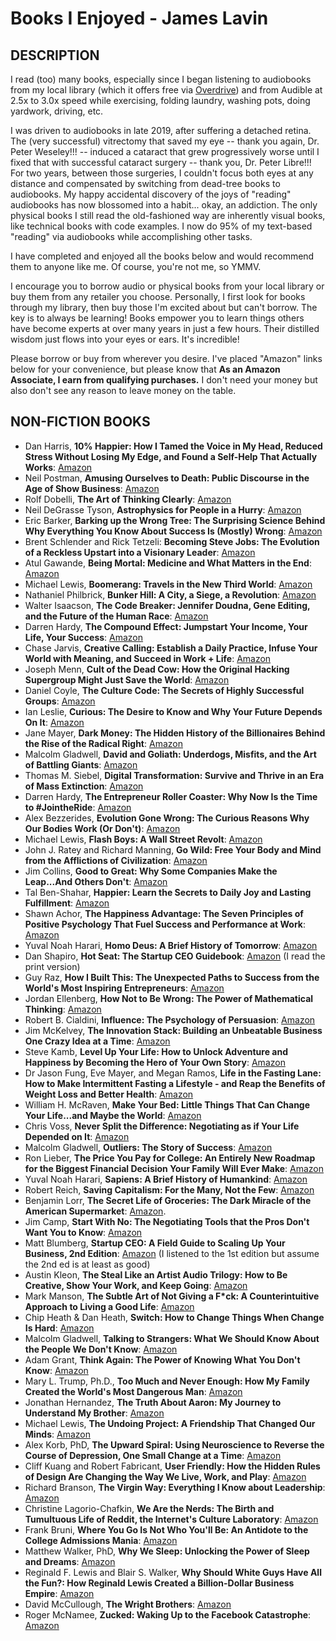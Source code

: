 # Books I Enjoyed - James Lavin

## DESCRIPTION

I read (too) many books, especially since I began listening to audiobooks from my local library (which it offers free via [Overdrive](https://www.overdrive.com/)) and from Audible at 2.5x to 3.0x speed while exercising, folding laundry, washing pots, doing yardwork, driving, etc.

I was driven to audiobooks in late 2019, after suffering a detached retina. The (very successful) vitrectomy that saved my eye -- thank you again, Dr. Peter Weseley!!! -- induced a cataract that grew progressively worse until I fixed that with successful cataract surgery -- thank you, Dr. Peter Libre!!! For two years, between those surgeries, I couldn't focus both eyes at any distance and compensated by switching from dead-tree books to audiobooks. My happy accidental discovery of the joys of "reading" audiobooks has now blossomed into a habit... okay, an addiction. The only physical books I still read the old-fashioned way are inherently visual books, like technical books with code examples. I now do 95% of my text-based "reading" via audiobooks while accomplishing other tasks.

I have completed and enjoyed all the books below and would recommend them to anyone like me. Of course, you're not me, so YMMV.

I encourage you to borrow audio or physical books from your local library or buy them from any retailer you choose. Personally, I first look for books through my library, then buy those I'm excited about but can't borrow. The key is to always be learning! Books empower you to learn things others have become experts at over many years in just a few hours. Their distilled wisdom just flows into your eyes or ears. It's incredible!

Please borrow or buy from wherever you desire. I've placed "Amazon" links below for your convenience, but please know that **As an Amazon Associate, I earn from qualifying purchases.** I don't need your money but also don't see any reason to leave money on the table.

## NON-FICTION BOOKS

* Dan Harris, **10% Happier: How I Tamed the Voice in My Head, Reduced Stress Without Losing My Edge, and Found a Self-Help That Actually Works**: [Amazon](https://www.amazon.com/gp/product/0062917609/ref=as_li_tl?ie=UTF8&camp=1789&creative=9325&creativeASIN=0062917609&linkCode=as2&tag=bettermentzon-20&linkId=8f32139ef0f7df288d9a9752ab89f4ad)
* Neil Postman, **Amusing Ourselves to Death: Public Discourse in the Age of Show Business**: [Amazon](https://www.amazon.com/gp/product/014303653X/ref=as_li_tl?ie=UTF8&camp=1789&creative=9325&creativeASIN=014303653X&linkCode=as2&tag=bettermentzon-20&linkId=9e9964632bfb18611352257075b8f998)
* Rolf Dobelli, **The Art of Thinking Clearly**: [Amazon](https://www.amazon.com/gp/product/0062219693/ref=as_li_tl?ie=UTF8&camp=1789&creative=9325&creativeASIN=0062219693&linkCode=as2&tag=bettermentzon-20&linkId=e9cd3c94cb6c25d0aaec9b0e6c9b33d7)
* Neil DeGrasse Tyson, **Astrophysics for People in a Hurry**: [Amazon](https://www.amazon.com/gp/product/0393609391/ref=as_li_tl?ie=UTF8&camp=1789&creative=9325&creativeASIN=0393609391&linkCode=as2&tag=bettermentzon-20&linkId=f0fc1bc04838aabb3a01005ea2aca041)
* Eric Barker, **Barking up the Wrong Tree: The Surprising Science Behind Why Everything You Know About Success Is (Mostly) Wrong**: [Amazon](https://www.amazon.com/gp/product/0062416049/ref=as_li_tl?ie=UTF8&camp=1789&creative=9325&creativeASIN=0062416049&linkCode=as2&tag=bettermentzon-20&linkId=f6caf4cf52807e4fd85fcb1ff225c3d0)
* Brent Schlender and Rick Tetzeli: **Becoming Steve Jobs: The Evolution of a Reckless Upstart into a Visionary Leader**: [Amazon](https://www.amazon.com/gp/product/0385347421/ref=as_li_tl?ie=UTF8&camp=1789&creative=9325&creativeASIN=0385347421&linkCode=as2&tag=bettermentzon-20&linkId=2e8e69d16a1336ce5d6adc307b670b60)
* Atul Gawande, **Being Mortal: Medicine and What Matters in the End**: [Amazon](https://www.amazon.com/gp/product/1250076226/ref=as_li_tl?ie=UTF8&camp=1789&creative=9325&creativeASIN=1250076226&linkCode=as2&tag=bettermentzon-20&linkId=fe71e8da3460a9a3c0787c79310c629c)
* Michael Lewis, **Boomerang: Travels in the New Third World**: [Amazon](https://www.amazon.com/gp/product/0393343448/ref=as_li_tl?ie=UTF8&camp=1789&creative=9325&creativeASIN=0393343448&linkCode=as2&tag=bettermentzon-20&linkId=3c2f026a307a9bbcc6d43e4b724607d9)
* Nathaniel Philbrick, **Bunker Hill: A City, a Siege, a Revolution**: [Amazon](https://www.amazon.com/gp/product/014312532X/ref=as_li_tl?ie=UTF8&camp=1789&creative=9325&creativeASIN=014312532X&linkCode=as2&tag=bettermentzon-20&linkId=cf68bad5b59e24e71f6aed1ed8de786b)
* Walter Isaacson, **The Code Breaker: Jennifer Doudna, Gene Editing, and the Future of the Human Race**: [Amazon](https://www.amazon.com/gp/product/1982115858/ref=as_li_tl?ie=UTF8&camp=1789&creative=9325&creativeASIN=1982115858&linkCode=as2&tag=bettermentzon-20&linkId=ff6b6a641edef6bfe019ac854cc5d90b)
* Darren Hardy, **The Compound Effect: Jumpstart Your Income, Your Life, Your Success**: [Amazon](https://www.amazon.com/gp/product/B089GM2W99/ref=as_li_tl?ie=UTF8&camp=1789&creative=9325&creativeASIN=B089GM2W99&linkCode=as2&tag=bettermentzon-20&linkId=b21a8dffa3144baa5e2f3153cc877303)
* Chase Jarvis, **Creative Calling: Establish a Daily Practice, Infuse Your World with Meaning, and Succeed in Work + Life**: [Amazon](https://www.amazon.com/gp/product/0062879960/ref=as_li_tl?ie=UTF8&camp=1789&creative=9325&creativeASIN=0062879960&linkCode=as2&tag=bettermentzon-20&linkId=df4d04dbc45de58dbd817f9eb545559b)
* Joseph Menn, **Cult of the Dead Cow: How the Original Hacking Supergroup Might Just Save the World**: [Amazon](https://www.amazon.com/gp/product/154176238X/ref=as_li_tl?ie=UTF8&camp=1789&creative=9325&creativeASIN=154176238X&linkCode=as2&tag=bettermentzon-20&linkId=171afdf79daaebb15f8b851d3760d763)
* Daniel Coyle, **The Culture Code: The Secrets of Highly Successful Groups**: [Amazon](https://www.amazon.com/gp/product/0804176981/ref=as_li_tl?ie=UTF8&camp=1789&creative=9325&creativeASIN=0804176981&linkCode=as2&tag=bettermentzon-20&linkId=cf74ada1b757c969e836ef80a762b150)
* Ian Leslie, **Curious: The Desire to Know and Why Your Future Depends On It**: [Amazon](https://www.amazon.com/gp/product/0465097626/ref=as_li_tl?ie=UTF8&camp=1789&creative=9325&creativeASIN=0465097626&linkCode=as2&tag=bettermentzon-20&linkId=dd02dc8a09b81b16d4d1bbf7b230cbc7)
* Jane Mayer, **Dark Money: The Hidden History of the Billionaires Behind the Rise of the Radical Right**: [Amazon](https://www.amazon.com/gp/product/0307947904/ref=as_li_tl?ie=UTF8&camp=1789&creative=9325&creativeASIN=0307947904&linkCode=as2&tag=bettermentzon-20&linkId=fd24b1a56e1925e147ea713be36ad36d)
* Malcolm Gladwell, **David and Goliath: Underdogs, Misfits, and the Art of Battling Giants**: [Amazon](https://www.amazon.com/gp/product/B00BAXFAOW/ref=as_li_tl?ie=UTF8&camp=1789&creative=9325&creativeASIN=B00BAXFAOW&linkCode=as2&tag=bettermentzon-20&linkId=70780ae2cceabae5b42a0d234ac71577)
* Thomas M. Siebel, **Digital Transformation: Survive and Thrive in an Era of Mass Extinction**: [Amazon](https://www.amazon.com/gp/product/1948122480/ref=as_li_tl?ie=UTF8&camp=1789&creative=9325&creativeASIN=1948122480&linkCode=as2&tag=bettermentzon-20&linkId=6b01b05935389363cb252a9495451d7b)
* Darren Hardy, **The Entrepreneur Roller Coaster: Why Now Is the Time to #JointheRide**: [Amazon](https://www.amazon.com/gp/product/1733513302/ref=as_li_tl?ie=UTF8&camp=1789&creative=9325&creativeASIN=1733513302&linkCode=as2&tag=bettermentzon-20&linkId=a828e9a9fe185fa97804f089119a3735)
* Alex Bezzerides, **Evolution Gone Wrong: The Curious Reasons Why Our Bodies Work (Or Don't)**: [Amazon](https://www.amazon.com/gp/product/1335690050/ref=as_li_tl?ie=UTF8&camp=1789&creative=9325&creativeASIN=1335690050&linkCode=as2&tag=bettermentzon-20&linkId=285e1c79a7f4b353c7351e080295dfc5)
* Michael Lewis, **Flash Boys: A Wall Street Revolt**: [Amazon](https://www.amazon.com/gp/product/0393351599/ref=as_li_tl?ie=UTF8&camp=1789&creative=9325&creativeASIN=0393351599&linkCode=as2&tag=bettermentzon-20&linkId=b67f6a2e601ac82ef23d2c6c535ee89b)
* John J. Ratey and Richard Manning, **Go Wild: Free Your Body and Mind from the Afflictions of Civilization**: [Amazon](https://www.amazon.com/gp/product/0316246107/ref=as_li_tl?ie=UTF8&camp=1789&creative=9325&creativeASIN=0316246107&linkCode=as2&tag=bettermentzon-20&linkId=57d2d2250152d2c67539d0e76736626f)
* Jim Collins, **Good to Great: Why Some Companies Make the Leap...And Others Don't**: [Amazon](https://www.amazon.com/gp/product/0066620996/ref=as_li_tl?ie=UTF8&camp=1789&creative=9325&creativeASIN=0066620996&linkCode=as2&tag=bettermentzon-20&linkId=a672fc0c8a294026304a36ab69eca141)
* Tal Ben-Shahar, **Happier: Learn the Secrets to Daily Joy and Lasting Fulfillment**: [Amazon](https://www.amazon.com/gp/product/0071492399/ref=as_li_tl?ie=UTF8&camp=1789&creative=9325&creativeASIN=0071492399&linkCode=as2&tag=bettermentzon-20&linkId=8113a269f535ad2b29064e229a67965f)
* Shawn Achor, **The Happiness Advantage: The Seven Principles of Positive Psychology That Fuel Success and Performance at Work**: [Amazon](https://www.amazon.com/gp/product/0307591557/ref=as_li_tl?ie=UTF8&camp=1789&creative=9325&creativeASIN=0307591557&linkCode=as2&tag=bettermentzon-20&linkId=acab015d7ca37c6e736ed39baa699d7b)
* Yuval Noah Harari, **Homo Deus: A Brief History of Tomorrow**: [Amazon](https://www.amazon.com/gp/product/0062464345/ref=as_li_tl?ie=UTF8&camp=1789&creative=9325&creativeASIN=0062464345&linkCode=as2&tag=bettermentzon-20&linkId=3a28fe225f53e9eb551f5500ab78a762)
* Dan Shapiro, **Hot Seat: The Startup CEO Guidebook**: [Amazon](https://www.amazon.com/gp/product/1449360734/ref=as_li_tl?ie=UTF8&camp=1789&creative=9325&creativeASIN=1449360734&linkCode=as2&tag=bettermentzon-20&linkId=1c284c3167bf25202e5d20aeab8db567) (I read the print version)
* Guy Raz, **How I Built This: The Unexpected Paths to Success from the World's Most Inspiring Entrepreneurs**: [Amazon](https://www.amazon.com/gp/product/0358216761/ref=as_li_tl?ie=UTF8&camp=1789&creative=9325&creativeASIN=0358216761&linkCode=as2&tag=bettermentzon-20&linkId=7e2266309ff9e835a98a106a7ae559ed)
* Jordan Ellenberg, **How Not to Be Wrong: The Power of Mathematical Thinking**: [Amazon](https://www.amazon.com/gp/product/0143127535/ref=as_li_tl?ie=UTF8&camp=1789&creative=9325&creativeASIN=0143127535&linkCode=as2&tag=bettermentzon-20&linkId=9b3b0fe55614f0b01db38b8ccb1ae9fc)
* Robert B. Cialdini, **Influence: The Psychology of Persuasion**: [Amazon](https://www.amazon.com/gp/product/0062937650/ref=as_li_tl?ie=UTF8&camp=1789&creative=9325&creativeASIN=0062937650&linkCode=as2&tag=bettermentzon-20&linkId=b23978082de0928925299c1827d60407)
* Jim McKelvey, **The Innovation Stack: Building an Unbeatable Business One Crazy Idea at a Time**: [Amazon](https://www.amazon.com/gp/product/0593086732/ref=as_li_tl?ie=UTF8&camp=1789&creative=9325&creativeASIN=0593086732&linkCode=as2&tag=bettermentzon-20&linkId=9704f409c47d41ebb21f03e6672c7662)
* Steve Kamb, **Level Up Your Life: How to Unlock Adventure and Happiness by Becoming the Hero of Your Own Story**: [Amazon](https://www.amazon.com/gp/product/1623365406/ref=as_li_tl?ie=UTF8&camp=1789&creative=9325&creativeASIN=1623365406&linkCode=as2&tag=bettermentzon-20&linkId=2d04c2f906c5dea80b17b373ff126650)
* Dr Jason Fung, Eve Mayer, and Megan Ramos, **Life in the Fasting Lane: How to Make Intermittent Fasting a Lifestyle - and Reap the Benefits of Weight Loss and Better Health**: [Amazon](https://www.amazon.com/gp/product/0062969447/ref=as_li_tl?ie=UTF8&camp=1789&creative=9325&creativeASIN=0062969447&linkCode=as2&tag=bettermentzon-20&linkId=cf2271bb4862520b55602a288723b7c6)
* William H. McRaven, **Make Your Bed: Little Things That Can Change Your Life...and Maybe the World**: [Amazon](https://www.amazon.com/gp/product/1455570249/ref=as_li_tl?ie=UTF8&camp=1789&creative=9325&creativeASIN=1455570249&linkCode=as2&tag=bettermentzon-20&linkId=6645f6f09c11d08638eb105e363461e9)
* Chris Voss, **Never Split the Difference: Negotiating as if Your Life Depended on It**: [Amazon](https://www.amazon.com/gp/product/0062407805/ref=as_li_tl?ie=UTF8&camp=1789&creative=9325&creativeASIN=0062407805&linkCode=as2&tag=bettermentzon-20&linkId=ac162bc9f6e8a7324cb8d46d163208ea)
* Malcolm Gladwell, **Outliers: The Story of Success**: [Amazon](https://www.amazon.com/gp/product/0316017930/ref=as_li_tl?ie=UTF8&camp=1789&creative=9325&creativeASIN=0316017930&linkCode=as2&tag=bettermentzon-20&linkId=124f148a77a13a9aab67c40a053c3441)
* Ron Lieber, **The Price You Pay for College: An Entirely New Roadmap for the Biggest Financial Decision Your Family Will Ever Make**: [Amazon](https://www.amazon.com/gp/product/006286730X/ref=as_li_tl?ie=UTF8&camp=1789&creative=9325&creativeASIN=006286730X&linkCode=as2&tag=bettermentzon-20&linkId=7a09c7e4802ab6cacecb7b5e12856617)
* Yuval Noah Harari, **Sapiens: A Brief History of Humankind**: [Amazon](https://www.amazon.com/gp/product/0062316117/ref=as_li_tl?ie=UTF8&camp=1789&creative=9325&creativeASIN=0062316117&linkCode=as2&tag=bettermentzon-20&linkId=f2d3c2ff225b5208d595262c968e3399)
* Robert Reich, **Saving Capitalism: For the Many, Not the Few**: [Amazon](https://www.amazon.com/gp/product/0345806220/ref=as_li_tl?ie=UTF8&camp=1789&creative=9325&creativeASIN=0345806220&linkCode=as2&tag=bettermentzon-20&linkId=0ebfd604c25c0f6783525120f42d90f7)
* Benjamin Lorr, **The Secret Life of Groceries: The Dark Miracle of the American Supermarket**: [Amazon](https://www.amazon.com/gp/product/B083RZFYZC/ref=as_li_tl?ie=UTF8&camp=1789&creative=9325&creativeASIN=B083RZFYZC&linkCode=as2&tag=bettermentzon-20&linkId=d56b091d1397d034bb776c8f886e07a4).
* Jim Camp, **Start With No: The Negotiating Tools that the Pros Don't Want You to Know**: [Amazon](https://www.amazon.com/gp/product/0609608002/ref=as_li_tl?ie=UTF8&camp=1789&creative=9325&creativeASIN=0609608002&linkCode=as2&tag=bettermentzon-20&linkId=374edee159838063916088b84e2e6ce2)
* Matt Blumberg, **Startup CEO: A Field Guide to Scaling Up Your Business, 2nd Edition**: [Amazon](https://www.amazon.com/gp/product/1119723663/ref=as_li_tl?ie=UTF8&camp=1789&creative=9325&creativeASIN=1119723663&linkCode=as2&tag=bettermentzon-20&linkId=94195369d48a6177dc3c1995f6701f05) (I listened to the 1st edition but assume the 2nd ed is at least as good)
* Austin Kleon, **The Steal Like an Artist Audio Trilogy: How to Be Creative, Show Your Work, and Keep Going**: [Amazon](https://www.amazon.com/gp/product/B08P3QPSTM/ref=as_li_tl?ie=UTF8&camp=1789&creative=9325&creativeASIN=B08P3QPSTM&linkCode=as2&tag=bettermentzon-20&linkId=782b59779c31afe15386aafcfb8f7f05)
* Mark Manson, **The Subtle Art of Not Giving a F\*ck: A Counterintuitive Approach to Living a Good Life**: [Amazon](https://www.amazon.com/gp/product/0062457713/ref=as_li_tl?ie=UTF8&camp=1789&creative=9325&creativeASIN=0062457713&linkCode=as2&tag=bettermentzon-20&linkId=092703bfaf8e311bc3cc078b4245aba9)
* Chip Heath & Dan Heath, **Switch: How to Change Things When Change Is Hard**: [Amazon](https://www.amazon.com/gp/product/0385528752/ref=as_li_tl?ie=UTF8&camp=1789&creative=9325&creativeASIN=0385528752&linkCode=as2&tag=bettermentzon-20&linkId=fbf80348d76ad3e7e16c710b47077e79)
* Malcolm Gladwell, **Talking to Strangers: What We Should Know About the People We Don't Know**: [Amazon](https://www.amazon.com/gp/product/0316299227/ref=as_li_tl?ie=UTF8&camp=1789&creative=9325&creativeASIN=0316299227&linkCode=as2&tag=bettermentzon-20&linkId=254b4a862d6d08e86241f8fd0b317ba1)
* Adam Grant, **Think Again: The Power of Knowing What You Don't Know**: [Amazon](https://www.amazon.com/gp/product/1984878107/ref=as_li_tl?ie=UTF8&camp=1789&creative=9325&creativeASIN=1984878107&linkCode=as2&tag=bettermentzon-20&linkId=6eba9dd31dc8a5116b995e3716096b7d)
* Mary L. Trump, Ph.D., **Too Much and Never Enough: How My Family Created the World's Most Dangerous Man**: [Amazon](https://www.amazon.com/gp/product/1982141468/ref=as_li_tl?ie=UTF8&camp=1789&creative=9325&creativeASIN=1982141468&linkCode=as2&tag=bettermentzon-20&linkId=a5a7fd23e0ac39cfd133a45e63c4a0ff)
* Jonathan Hernandez, **The Truth About Aaron: My Journey to Understand My Brother**: [Amazon](https://www.amazon.com/gp/product/0062872710/ref=as_li_tl?ie=UTF8&camp=1789&creative=9325&creativeASIN=0062872710&linkCode=as2&tag=bettermentzon-20&linkId=318500683f68ea137bac1ebe7d631bc9)
* Michael Lewis, **The Undoing Project: A Friendship That Changed Our Minds**: [Amazon](https://www.amazon.com/gp/product/0393354776/ref=as_li_tl?ie=UTF8&camp=1789&creative=9325&creativeASIN=0393354776&linkCode=as2&tag=bettermentzon-20&linkId=ebf82b6cc4414f9d9d4f1f226d30e045)
* Alex Korb, PhD, **The Upward Spiral: Using Neuroscience to Reverse the Course of Depression, One Small Change at a Time**: [Amazon](https://www.amazon.com/gp/product/1626251207/ref=as_li_tl?ie=UTF8&camp=1789&creative=9325&creativeASIN=1626251207&linkCode=as2&tag=bettermentzon-20&linkId=bf58963b070043bb0303ea017f2d2a69)
* Cliff Kuang and Robert Fabricant, **User Friendly: How the Hidden Rules of Design Are Changing the Way We Live, Work, and Play**: [Amazon](https://www.amazon.com/gp/product/B07ZQJ9BMG/ref=as_li_tl?ie=UTF8&camp=1789&creative=9325&creativeASIN=B07ZQJ9BMG&linkCode=as2&tag=bettermentzon-20&linkId=fa45847b562a054cc2b2036f37ac10f2)
* Richard Branson, **The Virgin Way: Everything I Know about Leadership**: [Amazon](https://www.amazon.com/gp/product/1591847982/ref=as_li_tl?ie=UTF8&camp=1789&creative=9325&creativeASIN=1591847982&linkCode=as2&tag=bettermentzon-20&linkId=b63c2436cba1017bb1243b8e3cad6e24)
* Christine Lagorio-Chafkin, **We Are the Nerds: The Birth and Tumultuous Life of Reddit, the Internet's Culture Laboratory**: [Amazon](https://www.amazon.com/gp/product/B07H5Q5JGS/ref=as_li_tl?ie=UTF8&camp=1789&creative=9325&creativeASIN=B07H5Q5JGS&linkCode=as2&tag=bettermentzon-20&linkId=2c39a03e0a63980bf7e7a0e2d6684dc8)
* Frank Bruni, **Where You Go Is Not Who You'll Be: An Antidote to the College Admissions Mania**: [Amazon](https://www.amazon.com/gp/product/1455532681/ref=as_li_tl?ie=UTF8&camp=1789&creative=9325&creativeASIN=1455532681&linkCode=as2&tag=bettermentzon-20&linkId=2a0ba8f4e3d975140f31949e298b617b)
* Matthew Walker, PhD, **Why We Sleep: Unlocking the Power of Sleep and Dreams**: [Amazon](https://www.amazon.com/gp/product/1501144324/ref=as_li_tl?ie=UTF8&camp=1789&creative=9325&creativeASIN=1501144324&linkCode=as2&tag=bettermentzon-20&linkId=cd3b29d81ec8d628dcf2cb8cb4f2d3a3)
* Reginald F. Lewis and Blair S. Walker, **Why Should White Guys Have All the Fun?: How Reginald Lewis Created a Billion-Dollar Business Empire**: [Amazon](https://www.amazon.com/gp/product/1574780360/ref=as_li_tl?ie=UTF8&camp=1789&creative=9325&creativeASIN=1574780360&linkCode=as2&tag=bettermentzon-20&linkId=d0fb1d326b9c9b94135d87edaf70772d)
* David McCullough, **The Wright Brothers**: [Amazon](https://www.amazon.com/gp/product/1476728755/ref=as_li_tl?ie=UTF8&camp=1789&creative=9325&creativeASIN=1476728755&linkCode=as2&tag=bettermentzon-20&linkId=385977e8361c5926ea16f03c6c6b8ece)
* Roger McNamee, **Zucked: Waking Up to the Facebook Catastrophe**: [Amazon](https://www.amazon.com/gp/product/0525561374/ref=as_li_tl?ie=UTF8&camp=1789&creative=9325&creativeASIN=0525561374&linkCode=as2&tag=bettermentzon-20&linkId=6ea895690f74c5ba6a58e88a10643974)

